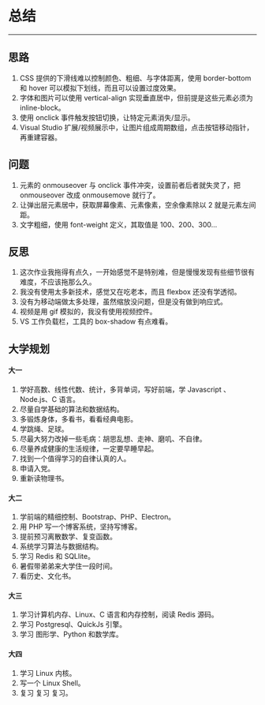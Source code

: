 # 总结
--------------------------------------------------
## 思路
1. CSS 提供的下滑线难以控制颜色、粗细、与字体距离，使用 border-bottom 和 hover 可以模拟下划线，而且可以设置过度效果。
2. 字体和图片可以使用 vertical-align 实现垂直居中，但前提是这些元素必须为 inline-block。
3. 使用 onclick 事件触发按钮切换，让特定元素消失/显示。
4. Visual Studio 扩展/视频展示中，让图片组成周期数组，点击按钮移动指针，再重建容器。
## 问题
1. 元素的 onmouseover 与 onclick 事件冲突，设置前者后者就失灵了，把 onmouseover 改成 onmousemove 就行了。
2. 让弹出层元素居中，获取屏幕像素、元素像素，空余像素除以 2 就是元素左间距。
3. 文字粗细，使用 font-weight 定义，其取值是 100、200、300...
## 反思
1. 这次作业我拖得有点久，一开始感觉不是特别难，但是慢慢发现有些细节很有难度，不应该拖那么久。
2. 我没有使用太多新技术，感觉又在吃老本，而且 flexbox 还没有学透彻。
3. 没有为移动端做太多处理，虽然缩放没问题，但是没有做到响应式。
4. 视频是用 gif 模拟的，我没有使用视频控件。
5. VS 工作负载栏，工具的 box-shadow 有点难看。
## 大学规划
#### 大一
1. 学好高数、线性代数、统计，多背单词，写好前端，学 Javascript 、 Node.js、C 语言。
2. 尽量自学基础的算法和数据结构。
3. 多锻炼身体，多看书，看看经典电影。
4. 学跳绳、足球。
5. 尽最大努力改掉一些毛病：胡思乱想、走神、磨叽、不自律。
6. 尽量养成健康的生活规律，一定要早睡早起。
7. 找到一个值得学习的自律认真的人。
8. 申请入党。
9. 重新读物理书。
#### 大二
1. 学前端的精细控制、Bootstrap、PHP、Electron。
2. 用 PHP 写一个博客系统，坚持写博客。
3. 提前预习离散数学、复变函数。
4. 系统学习算法与数据结构。
5. 学习 Redis 和 SQLlite。
6. 暑假带弟弟来大学住一段时间。
7. 看历史、文化书。
#### 大三
1. 学习计算机内存、Linux、C 语言和内存控制，阅读 Redis 源码。
2. 学习 Postgresql、QuickJs 引擎。
3. 学习 图形学、Python 和数学库。
#### 大四
1. 学习 Linux 内核。
2. 写一个 Linux Shell。
3. 复习 复习 复习。